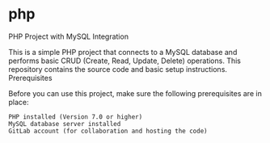 # php
PHP Project with MySQL Integration

This is a simple PHP project that connects to a MySQL database and performs basic CRUD (Create, Read, Update, Delete) operations. This repository contains the source code and basic setup instructions.
Prerequisites

Before you can use this project, make sure the following prerequisites are in place:

    PHP installed (Version 7.0 or higher)
    MySQL database server installed
    GitLab account (for collaboration and hosting the code)
